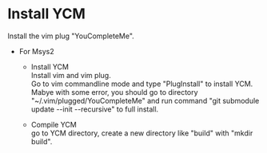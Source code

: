 # Install YCM
Install the vim plug "YouCompleteMe".
*   For Msys2
    *   Install YCM  
            Install vim and vim plug.  
            Go to vim commandline mode and type "PlugInstall" to install YCM.
            Mabye with some error, you should go to directory "~/.vim/plugged/YouCompleteMe" and run command "git submodule             update --init --recursive" to full install.  
            
    *   Compile YCM  
            go to YCM directory, create a new directory like "build" with "mkdir build".
            
            
        
